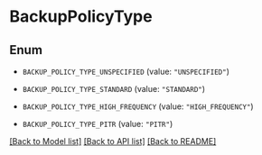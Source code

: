 # BackupPolicyType

## Enum


* `BACKUP_POLICY_TYPE_UNSPECIFIED` (value: `"UNSPECIFIED"`)

* `BACKUP_POLICY_TYPE_STANDARD` (value: `"STANDARD"`)

* `BACKUP_POLICY_TYPE_HIGH_FREQUENCY` (value: `"HIGH_FREQUENCY"`)

* `BACKUP_POLICY_TYPE_PITR` (value: `"PITR"`)


[[Back to Model list]](../README.md#documentation-for-models) [[Back to API list]](../README.md#documentation-for-api-endpoints) [[Back to README]](../README.md)


